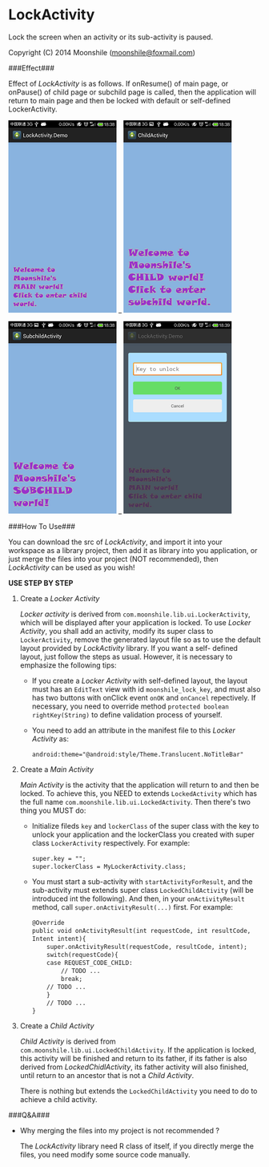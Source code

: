 LockActivity
============

Lock the screen when an activity or its sub-activity is paused.

Copyright (C) 2014  Moonshile (moonshile@foxmail.com)

###Effect###

Effect of *LockActivity* is as follows. If onResume() of main page, or onPause() of 
child page or subchild page is called, then the application will return to main page 
and then be locked with default or self-defined LockerActivity.

![Main Page](https://raw.githubusercontent.com/Moonshile/LockActivity/master/shortcuts/1.png) _ ![Main Page](https://raw.githubusercontent.com/Moonshile/LockActivity/master/shortcuts/2.png)

![Main Page](https://raw.githubusercontent.com/Moonshile/LockActivity/master/shortcuts/3.png) _ ![Main Page](https://raw.githubusercontent.com/Moonshile/LockActivity/master/shortcuts/4.png)

###How To Use###

You can download the src of *LockActivity*, and import it into your workspace as a 
library project, then add it as library into you application, or just merge the files 
into your project (NOT recommended), then *LockActivity* can be used as you wish!

**USE STEP BY STEP**

1.	Create a *Locker Activity*

	*Locker activity* is derived from `com.moonshile.lib.ui.LockerActivity`, which will be
	displayed after your application is locked. To use *Locker Activity*, you shall add an 
	activity, modify its super class to `LockerActivity`, remove the generated layout file 
	so as to use the default layout provided by *LockActivity* library. If you want a self-
	defined layout, just follow the steps as usual. However, it is necessary to emphasize 
	the following tips:

	*	If you create a *Locker Activity* with self-defined layout, the layout must has an
		`EditText` view with id `moonshile_lock_key`, and must also has two buttons with 
		onClick event `onOK` and `onCancel` repectively. If necessary, you need to override
		method `protected boolean rightKey(String)` to define validation process of yourself.
	  
	*	You need to add an attribute in the manifest file to this *Locker Activity* as:

			android:theme="@android:style/Theme.Translucent.NoTitleBar"
			
2.	Create a *Main Activity*

	*Main Activity* is the activity that the application will return to and then be locked. 
	To achieve this, you NEED to extends `LockedActivity` which has the full name 
	`com.moonshile.lib.ui.LockedActivity`. Then there's two thing you MUST do:

	*	Initialize fileds `key` and `lockerClass` of the super class with the key to unlock your 
		application and the lockerClass you created with super class `LockerActivity` respectively. 
		For example:

			super.key = "";
			super.lockerClass = MyLockerActivity.class;

	*	You must start a sub-activity with `startActivityForResult`, and the sub-activity 
		must extends super class `LockedChildActivity` (will be introduced int the following).
		And then, in your `onActivityResult` method, call `super.onActivityResult(...)` first.
		For example:

			@Override
			public void onActivityResult(int requestCode, int resultCode, Intent intent){
				super.onActivityResult(requestCode, resultCode, intent);
				switch(requestCode){
				case REQUEST_CODE_CHILD:
					// TODO ...
					break;
				// TODO ...
				}
				// TODO ...
			}
			
3.	Create a *Child Activity*

	*Child Activity* is derived from `com.moonshile.lib.ui.LockedChildActivity`. If the application
	is locked, this activity will be finished and return to its father, if its father is also 
	derived from *LockedChidlActivity*, its father activity will also finished, until return to an
	ancestor that is not a *Child Activity*.

	There is nothing but extends the `LockedChildActivity` you need to do to achieve a child 
	activity.

###Q&A###

*	Why merging the files into my project is not recommended ?

	The *LockActivity* library need R class of itself, if you directly merge the files, you need 
	modify some source code manually.


